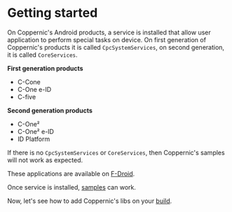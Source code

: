 Getting started
===============

On Coppernic's Android products, a service is installed that allow user application to perform special tasks on device. On first generation
of Coppernic's products it is called `CpcSystemServices`, on second generation, it is called `CoreServices`.

**First generation products**

- C-Cone
- C-One e-ID
- C-five

**Second generation products**

- C-One²
- C-One² e-ID
- ID Platform

If there is no `CpcSystemServices` or `CoreServices`, then Coppernic's samples will not work as expected.

These applications are available on [F-Droid](fdroid.md).

Once service is installed, [samples](https://github.com/Coppernic) can work.

Now, let's see how to add Coppernic's libs on your [build](build.md).
